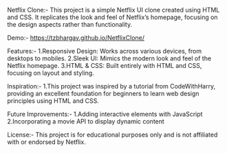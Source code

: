 Netflix Clone:-
This project is a simple Netflix UI clone created using HTML and CSS. It replicates the look and feel of Netflix’s homepage, focusing on the design aspects rather than functionality.


Demo:-
https://tzbhargav.github.io/NetflixClone/


Features:-
1.Responsive Design: Works across various devices, from desktops to mobiles.
2.Sleek UI: Mimics the modern look and feel of the Netflix homepage.
3.HTML & CSS: Built entirely with HTML and CSS, focusing on layout and styling.

Inspiration:-
1.This project was inspired by a tutorial from CodeWithHarry, providing an excellent foundation for beginners to learn web design principles using HTML and CSS.

Future Improvements:-
1.Adding interactive elements with JavaScript
2.Incorporating a movie API to display dynamic content


License:-
This project is for educational purposes only and is not affiliated with or endorsed by Netflix.
